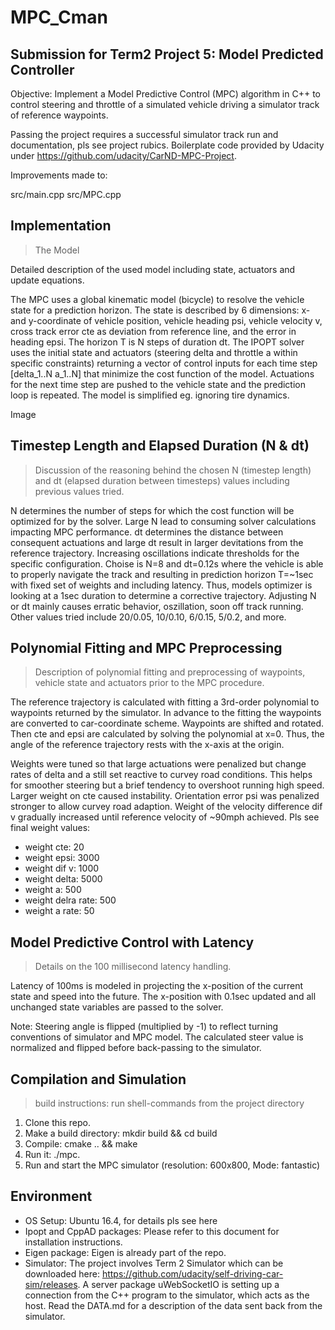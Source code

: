 # MPC_Cman

## Submission for Term2 Project 5: Model Predicted Controller

Objective: Implement a Model Predictive Control (MPC) algorithm in C++ to control steering and throttle of a simulated vehicle driving a simulator track of reference waypoints.

Passing the project requires a successful simulator track run and documentation, pls see project rubics. Boilerplate code provided by Udacity under https://github.com/udacity/CarND-MPC-Project.

Improvements made to:

src/main.cpp
src/MPC.cpp

## Implementation

> The Model

Detailed description of the used model including state, actuators and update equations.

The MPC uses a global kinematic model (bicycle) to resolve the vehicle state for a prediction horizon. The state is described by 6 dimensions: x- and y-coordinate of vehicle position, vehicle heading psi, vehicle velocity v, cross track error cte as deviation from reference line, and the error in heading epsi. The horizon T is N steps of duration dt. The IPOPT solver uses the initial state and actuators (steering delta and throttle a within specific constraints) returning a vector of control inputs for each time step [delta_1..N a_1..N] that minimize the cost function of the model. Actuations for the next time step are pushed to the vehicle state and the prediction loop is repeated. The model is simplified eg. ignoring tire dynamics.

Image

## Timestep Length and Elapsed Duration (N & dt)

> Discussion of the reasoning behind the chosen N (timestep length) and dt (elapsed duration between timesteps) values including previous values tried.

N determines the number of steps for which the cost function will be optimized for by the solver. Large N lead to consuming solver calculations impacting MPC performance. dt determines the distance between consequent actuations and large dt result in larger devitations from the reference trajectory. Increasing oscillations indicate thresholds for the specific configuration. Choise is N=8 and dt=0.12s where the vehicle is able to properly navigate the track and resulting in prediction horizon T=~1sec with fixed set of weights and including latency. Thus, models optimizer is looking at a 1sec duration to determine a corrective trajectory. Adjusting N or dt mainly causes erratic behavior, oszillation, soon off track running. Other values tried include 20/0.05, 10/0.10, 6/0.15, 5/0.2, and more.

## Polynomial Fitting and MPC Preprocessing

> Description of polynomial fitting and preprocessing of waypoints, vehicle state and actuators prior to the MPC procedure.

The reference trajectory is calculated with fitting a 3rd-order polynomial to waypoints returned by the simulator. In advance to the fitting the waypoints are converted to car-coordinate scheme. Waypoints are shifted and rotated. Then cte and epsi are calculated by solving the polynomial at x=0. Thus, the angle of the reference trajectory rests with the x-axis at the origin.

Weights were tuned so that large actuations were penalized but change rates of delta and a still set reactive to curvey road conditions. This helps for smoother steering but a brief tendency to overshoot running high speed. Larger weight on cte caused instability. Orientation error psi was penalized stronger to allow curvey road adaption. Weight of the velocity difference dif v gradually increased until reference velocity of ~90mph achieved. Pls see final weight values:

* weight cte: 20
* weight epsi: 3000
* weight dif v: 1000
* weight delta: 5000
* weight a: 500
* weight delra rate: 500
* weight a rate: 50

## Model Predictive Control with Latency

> Details on the 100 millisecond latency handling.

Latency of 100ms is modeled in projecting the x-position of the current state and speed into the future. The x-position with 0.1sec updated and all unchanged state variables are passed to the solver.

Note: Steering angle is flipped (multiplied by -1) to reflect turning conventions of simulator and MPC model. The calculated steer value is normalized and flipped before back-passing to the simulator.

## Compilation and Simulation

> build instructions: run shell-commands from the project directory

1. Clone this repo.
2. Make a build directory: mkdir build && cd build
3. Compile: cmake .. && make
4. Run it: ./mpc.
5. Run and start the MPC simulator (resolution: 600x800, Mode: fantastic)

## Environment
* OS Setup: Ubuntu 16.4, for details pls see here
* Ipopt and CppAD packages: Please refer to this document for installation instructions.
* Eigen package: Eigen is already part of the repo.
* Simulator: The project involves Term 2 Simulator which can be downloaded here: https://github.com/udacity/self-driving-car-sim/releases. A server package uWebSocketIO is setting up a connection from the C++ program to the simulator, which acts as the host. Read the DATA.md for a description of the data sent back from the simulator.
